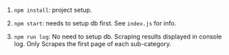 

1. `npm install`: project setup.

2. `npm start`: needs to setup db first. See `index.js` for info.

3. `npm run log`: No need to setup db. Scraping results displayed in console log. Only Scrapes the first page of each sub-category.

